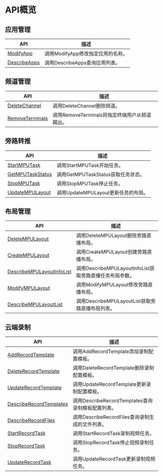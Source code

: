 # API概览

## 应用管理

|API|描述|
|---|--|
|[ModifyApp](/cn.zh-CN/服务端API/应用管理/ModifyApp.md)|调用ModifyApp修改指定应用的名称。|
|[DescribeApps](/cn.zh-CN/服务端API/应用管理/DescribeApps.md)|调用DescribeApps查询应用列表。|

## 频道管理

|API|描述|
|---|--|
|[DeleteChannel](/cn.zh-CN/服务端API/频道管理/DeleteChannel.md)|调用DeleteChannel删除频道。|
|[RemoveTerminals](/cn.zh-CN/服务端API/频道管理/RemoveTerminals.md)|调用RemoveTerminals将指定终端用户从频道踢出。|

## 旁路转推

|API|描述|
|---|--|
|[StartMPUTask](/cn.zh-CN/服务端API/旁路转推/StartMPUTask.md)|调用StartMPUTask开始任务。|
|[GetMPUTaskStatus](/cn.zh-CN/服务端API/旁路转推/GetMPUTaskStatus.md)|调用GetMPUTaskStatus获取任务状态。|
|[StopMPUTask](/cn.zh-CN/服务端API/旁路转推/StopMPUTask.md)|调用StopMPUTask停止任务。|
|[UpdateMPULayout](/cn.zh-CN/服务端API/旁路转推/UpdateMPULayout.md)|调用UpdateMPULayout更新任务的布局。|

## 布局管理

|API|描述|
|---|--|
|[DeleteMPULayout](/cn.zh-CN/服务端API/布局管理/DeleteMPULayout.md)|调用DeleteMPULayout删除旁路直播布局。|
|[CreateMPULayout](/cn.zh-CN/服务端API/布局管理/CreateMPULayout.md)|调用CreateMPULayout创建旁路直播布局。|
|[DescribeMPULayoutInfoList](/cn.zh-CN/服务端API/布局管理/DescribeMPULayoutInfoList.md)|调用DescribeMPULayoutInfoList获取旁路直播任务布局参数。|
|[ModifyMPULayout](/cn.zh-CN/服务端API/布局管理/ModifyMPULayout.md)|调用ModifyMPULayout修改旁路直播布局。|
|[DescribeMPULayoutList](/cn.zh-CN/服务端API/布局管理/DescribeMPULayoutList.md)|调用DescribeMPULayoutList获取旁路直播布局列表。|

## 云端录制

|API|描述|
|---|--|
|[AddRecordTemplate](/cn.zh-CN/服务端API/云端录制/AddRecordTemplate.md)|调用AddRecordTemplate添加录制配置模板。|
|[DeleteRecordTemplate](/cn.zh-CN/服务端API/云端录制/DeleteRecordTemplate.md)|调用DeleteRecordTemplate删除录制配置模板。|
|[UpdateRecordTemplate](/cn.zh-CN/服务端API/云端录制/UpdateRecordTemplate.md)|调用UpdateRecordTemplate更新录制配置模板。|
|[DescribeRecordTemplates](/cn.zh-CN/服务端API/云端录制/DescribeRecordTemplates.md)|调用DescribeRecordTemplates查询录制模板配置列表。|
|[DescribeRecordFiles](/cn.zh-CN/服务端API/云端录制/DescribeRecordFiles.md)|调用DescribeRecordFiles查询录制生成的文件列表。|
|[StartRecordTask](/cn.zh-CN/服务端API/云端录制/StartRecordTask.md)|调用StartRecordTask录制视频任务。|
|[StopRecordTask](/cn.zh-CN/服务端API/云端录制/StopRecordTask.md)|调用StopRecordTask停止视频录制任务。|
|[UpdateRecordTask](/cn.zh-CN/服务端API/云端录制/UpdateRecordTask.md)|调用UpdateRecordTask更新录制视频任务。|

